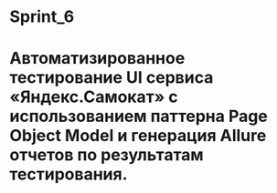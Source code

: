# Sprint_6# Автоматизированное тестирование UI сервиса «Яндекс.Самокат» с использованием паттерна Page Object Model и генерация Allure отчетов по результатам тестирования.